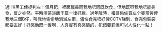過HK黑工俾捉判左十個月靶，裡面職員同我地唔同既飲食，佢地既嘢我地唔能夠食，反之亦然。平時清茶淡飯千篇一律好厭，過年陣時，權哥偷偷買左个麥當勞俾我地三個B仔，叫我地偷偷地消滅左佢，儘快食完唔好俾CCTV睇到，食完包裝袋都要丟好！好感動既一餐啊，人真實有真感情的，犯錯要罰但可以人性化一點！